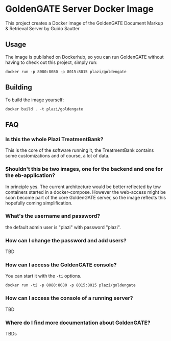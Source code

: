 # GoldenGATE Server Docker Image

This project creates a Docker image of the GoldenGATE Document Markup & Retrieval Server by Guido Sautter

## Usage

The image is published on Dockerhub, so you can run GoldenGATE without having to check out this project, simply run:

    docker run -p 8080:8080 -p 8015:8015 plazi/goldengate

## Building 

To build the image yourself:

    docker build . -t plazi/goldengate

## FAQ

### Is this the whole Plazi TreatmentBank?

This is the core of the software running it, the TreatmentBank contains some customizations and of course, a lot of data.

### Shouldn't this be two images, one for the backend and one for the eb-application?

In principle yes. The current architecture would be better reflected by tow containers started in a docker-compose. However
the web-access might be soon become part of the core GoldenGATE server, so the image reflects this hopefully coming 
simplification.

### What's the username and password?

the default admin user is "plazi" with password "plazi".

### How can I change the password and add users?

TBD

### How can I access the GoldenGATE console?

You can start it with the `-ti` options.

    docker run -ti -p 8080:8080 -p 8015:8015 plazi/goldengate

### How can I access the console of a running server?

TBD

### Where do I find more documentation about GoldenGATE?

TBDs
